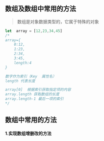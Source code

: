 ## 数组及数组中常用的方法

>数组是对象数据类型的，它属于特殊的对象


```js
let  array = [12,23,34,45]
/*
array={
    0:12,
    1:23,
    2:34,
    3:45,
    length:4
}

数字作为索引（Key  属性名）
length 代表长度

array[0]  根据索引获取指定项的内容
array.length 获取数组的长度
array.length-1 最后一项的索引
*/

```
## 数组中常用的方法
#### 1.实现数组增删改的方法